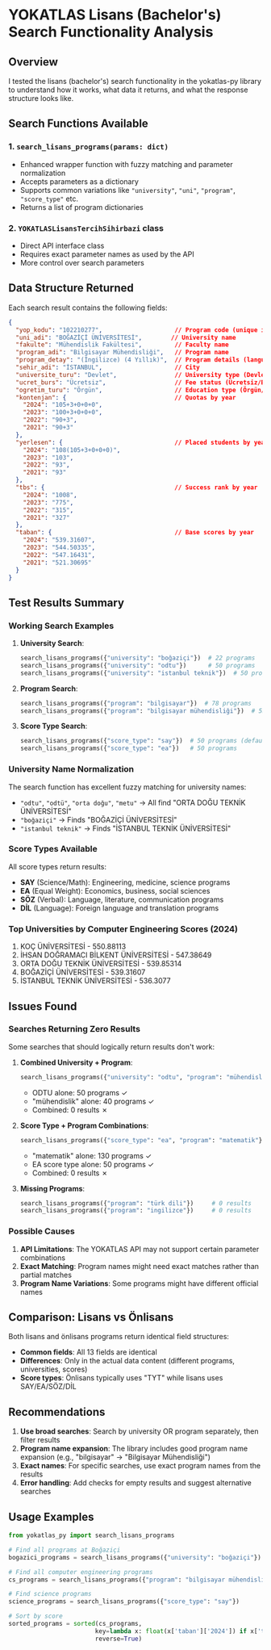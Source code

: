 # YOKATLAS Lisans (Bachelor's) Search Functionality Analysis

## Overview

I tested the lisans (bachelor's) search functionality in the yokatlas-py library to understand how it works, what data it returns, and what the response structure looks like.

## Search Functions Available

### 1. `search_lisans_programs(params: dict)`
- Enhanced wrapper function with fuzzy matching and parameter normalization
- Accepts parameters as a dictionary
- Supports common variations like `"university"`, `"uni"`, `"program"`, `"score_type"` etc.
- Returns a list of program dictionaries

### 2. `YOKATLASLisansTercihSihirbazi` class
- Direct API interface class
- Requires exact parameter names as used by the API
- More control over search parameters

## Data Structure Returned

Each search result contains the following fields:

```json
{
  "yop_kodu": "102210277",                    // Program code (unique identifier)
  "uni_adi": "BOĞAZİÇİ ÜNİVERSİTESİ",        // University name
  "fakulte": "Mühendislik Fakültesi",         // Faculty name
  "program_adi": "Bilgisayar Mühendisliği",   // Program name
  "program_detay": "(İngilizce) (4 Yıllık)",  // Program details (language, duration)
  "sehir_adi": "İSTANBUL",                    // City
  "universite_turu": "Devlet",                // University type (Devlet/Vakıf)
  "ucret_burs": "Ücretsiz",                   // Fee status (Ücretsiz/Burslu/Ücretli)
  "ogretim_turu": "Örgün",                    // Education type (Örgün/Uzaktan)
  "kontenjan": {                              // Quotas by year
    "2024": "105+3+0+0+0",
    "2023": "100+3+0+0+0",
    "2022": "90+3",
    "2021": "90+3"
  },
  "yerlesen": {                               // Placed students by year
    "2024": "108(105+3+0+0+0)",
    "2023": "103",
    "2022": "93",
    "2021": "93"
  },
  "tbs": {                                    // Success rank by year
    "2024": "1008",
    "2023": "775",
    "2022": "315",
    "2021": "327"
  },
  "taban": {                                  // Base scores by year
    "2024": "539.31607",
    "2023": "544.50335",
    "2022": "547.16431",
    "2021": "521.30695"
  }
}
```

## Test Results Summary

### Working Search Examples

1. **University Search**:
   ```python
   search_lisans_programs({"university": "boğaziçi"})  # 22 programs
   search_lisans_programs({"university": "odtu"})      # 50 programs
   search_lisans_programs({"university": "istanbul teknik"})  # 50 programs
   ```

2. **Program Search**:
   ```python
   search_lisans_programs({"program": "bilgisayar"})  # 78 programs
   search_lisans_programs({"program": "bilgisayar mühendisliği"})  # 55 programs
   ```

3. **Score Type Search**:
   ```python
   search_lisans_programs({"score_type": "say"})  # 50 programs (default limit)
   search_lisans_programs({"score_type": "ea"})   # 50 programs
   ```

### University Name Normalization

The search function has excellent fuzzy matching for university names:

- `"odtu"`, `"odtü"`, `"orta doğu"`, `"metu"` → All find "ORTA DOĞU TEKNİK ÜNİVERSİTESİ"
- `"boğaziçi"` → Finds "BOĞAZİÇİ ÜNİVERSİTESİ"  
- `"istanbul teknik"` → Finds "İSTANBUL TEKNİK ÜNİVERSİTESİ"

### Score Types Available

All score types return results:
- **SAY** (Science/Math): Engineering, medicine, science programs
- **EA** (Equal Weight): Economics, business, social sciences
- **SÖZ** (Verbal): Language, literature, communication programs  
- **DİL** (Language): Foreign language and translation programs

### Top Universities by Computer Engineering Scores (2024)

1. KOÇ ÜNİVERSİTESİ - 550.88113
2. İHSAN DOĞRAMACI BİLKENT ÜNİVERSİTESİ - 547.38649
3. ORTA DOĞU TEKNİK ÜNİVERSİTESİ - 539.85314
4. BOĞAZİÇİ ÜNİVERSİTESİ - 539.31607
5. İSTANBUL TEKNİK ÜNİVERSİTESİ - 536.3077

## Issues Found

### Searches Returning Zero Results

Some searches that should logically return results don't work:

1. **Combined University + Program**: 
   ```python
   search_lisans_programs({"university": "odtu", "program": "mühendislik"})  # 0 results
   ```
   - ODTU alone: 50 programs ✓
   - "mühendislik" alone: 40 programs ✓
   - Combined: 0 results ✗

2. **Score Type + Program Combinations**:
   ```python
   search_lisans_programs({"score_type": "ea", "program": "matematik"})  # 0 results
   ```
   - "matematik" alone: 130 programs ✓
   - EA score type alone: 50 programs ✓
   - Combined: 0 results ✗

3. **Missing Programs**:
   ```python
   search_lisans_programs({"program": "türk dili"})     # 0 results
   search_lisans_programs({"program": "ingilizce"})     # 0 results
   ```

### Possible Causes

1. **API Limitations**: The YOKATLAS API may not support certain parameter combinations
2. **Exact Matching**: Program names might need exact matches rather than partial matches
3. **Program Name Variations**: Some programs might have different official names

## Comparison: Lisans vs Önlisans

Both lisans and önlisans programs return identical field structures:

- **Common fields**: All 13 fields are identical
- **Differences**: Only in the actual data content (different programs, universities, scores)
- **Score types**: Önlisans typically uses "TYT" while lisans uses SAY/EA/SÖZ/DİL

## Recommendations

1. **Use broad searches**: Search by university OR program separately, then filter results
2. **Program name expansion**: The library includes good program name expansion (e.g., "bilgisayar" → "Bilgisayar Mühendisliği")
3. **Exact names**: For specific searches, use exact program names from the results
4. **Error handling**: Add checks for empty results and suggest alternative searches

## Usage Examples

```python
from yokatlas_py import search_lisans_programs

# Find all programs at Boğaziçi
bogazici_programs = search_lisans_programs({"university": "boğaziçi"})

# Find all computer engineering programs
cs_programs = search_lisans_programs({"program": "bilgisayar mühendisliği"})

# Find science programs
science_programs = search_lisans_programs({"score_type": "say"})

# Sort by score
sorted_programs = sorted(cs_programs, 
                        key=lambda x: float(x['taban']['2024']) if x['taban'].get('2024', '0').replace('.', '').isdigit() else 0, 
                        reverse=True)
```